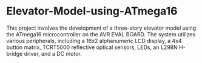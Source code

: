 # Elevator-Model-using-ATmega16
This project involves the development of a three-story elevator model using the ATmega16 microcontroller on the AVR EVAL BOARD. The system utilizes various peripherals, including a 16x2 alphanumeric LCD display, a 4x4 button matrix, TCRT5000 reflective optical sensors, LEDs, an L298N H-bridge driver, and a DC motor. 
